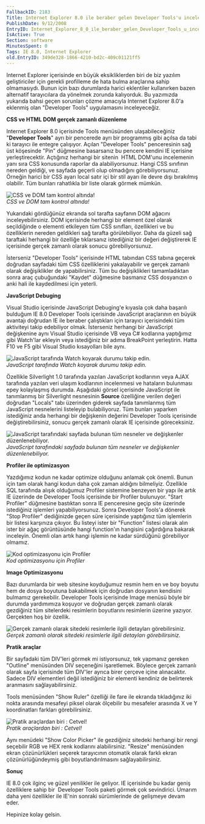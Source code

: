 ```yaml
---
FallbackID: 2183
Title: Internet Explorer 8.0 ile beraber gelen Developer Tools'u inceleyelim.
PublishDate: 9/12/2008
EntryID: Internet_Explorer_8_0_ile_beraber_gelen_Developer_Tools_u_inceleyelim
IsActive: True
Section: software
MinutesSpent: 0
Tags: IE 8.0, Internet Explorer
old.EntryID: 349de328-1866-4210-bd2c-409c01121ff5
---
```

Internet Explorer içerisinde en büyük eksikliklerden biri de biz yazılım
geliştiriciler için gerekli profilleme de hata bulma araçlarına sahip
olmamasıydı. Bunun için bazı durumlarda harici eklentiler kullanırken
bazen alternatif tarayıcılara da yönelmek zorunda kalıyorduk. Bu
yazımızda yukarıda bahsi geçen sorunları çözme amacıyla Internet
Explorer 8.0'a eklenmiş olan "Developer Tools" uygulamasını
inceleyeceğiz.

**CSS ve HTML DOM gerçek zamanlı düzenleme**

Internet Explorer 8.0 içerisinde Tools menüsünden ulaşabileceğiniz
"**Developer Tools**" ayrı bir pencerede ayrı bir programmış gibi açılsa
da tabi ki tarayıcı ile entegre çalışıyor. Açılan "Developer Tools"
penceresinin sağ üst köşesinde "Pin" düğmesine basarsanız bu pencere
kendini IE içerisine yerleştirecektir. Açtığınız herhangi bir sitenin 
HTML DOM'unu incelemenin yanı sıra CSS konusunda raporlar da
alabiliyorsunuz. Hangi CSS sınıfının nereden geldiği, ve sayfada geçerli
olup olmadığını görebiliyorsunuz. Örneğin harici bir CSS ayarı local
satır içi bir stil ayarı ile devre dışı bırakılmış olabilir. Tüm bunları
rahatlıkla bir liste olarak görmek mümkün.

![CSS ve DOM tam kontrol
altında!](http://cdn.daron.yondem.com/assets/2183/11092008_1.png)\
*CSS ve DOM tam kontrol altında!*

Yukarıdaki gördüğünüz ekranda sol tarafta sayfanın DOM ağacını
inceleyebilirsiniz. DOM içerisinde herhangi bir element özel olarak
seçildiğinde o elementi etkileyen tüm CSS sınıfları, özellikleri ve bu
özelliklerin nereden geldikleri sağ tarafta görülebiliyor. Daha da
güzeli sağ taraftaki herhangi bir özelliğe tıklarsanız istediğiniz bir
değeri değiştirerek IE içerisinde gerçek zamanlı olarak sonucu
görebiliyorsunuz.

İsterseniz "Developer Tools" içerisinde HTML tabından CSS tabına geçerek
doğrudan sayfadaki tüm CSS özelliklerini yakalayabilir ve gerçek zamanlı
olarak değişiklikler de yapabilirsiniz. Tüm bu değişiklikleri
tamamladıktan sonra araç çubuğundaki "Kaydet" düğmesine basmanız CSS
dosyanızın o anki hali ile kaydedilmesi için yeterli.

**JavaScript Debuging**

Visual Studio içerisinde JavaScript Debuging'e kıyasla çok daha başarılı
bulduğum IE 8.0 Developer Tools içerisinde JavaScript araçlarının en
büyük avantajı doğrudan IE ile beraber çalıştıkları için tarayıcı
içerisindeki tüm aktiviteyi takip edebiliyor olmak. İsterseniz herhangi
bir JavaScript değişkenine aynı Visual Studio içerisinde VB veya C\#
kodlarına yaptığımız gibi Watch'lar ekleyin veya istediğiniz bir adıma
BreakPoint yerleştirin. Hatta F10 ve F5 gibi Visual Studio kısayolları
bile aynı.

![JavaScript tarafında Watch koyarak durumu takip
edin.](http://cdn.daron.yondem.com/assets/2183/11092008_2.png)\
*JavaScript tarafında Watch koyarak durumu takip edin.*

Özellikle Silverlight 1.0 tarafında yazılan JavaScript kodlarının veya
AJAX tarafında yazılan veri ulaşım kodlarının incelenmesi ve hataların
bulunması epey kolaylaşmış durumda. Aşağıdaki görsel içerisinde
JavaScript ile tanımlanmış bir Silverlight nesnesinin **Source**
özelliğine verilen değeri doğrudan "Locals" tabı üzerinden giderek
sayfada tanımlanmış tüm JavaScript nesnelerini listeleyip bulabiliyoruz.
Tüm bunları yaparken istediğiniz anda herhangi bir değişkenin değerini
Developer Tools içerisinde değiştirebilirsiniz, sonucu gerçek zamanlı
olarak IE içerisinde göreceksiniz.

![JavaScript tarafındaki sayfada bulunan tüm nesneler ve değişkenler
düzenlenebiliyor.](http://cdn.daron.yondem.com/assets/2183/11092008_3.png)\
*JavaScript tarafındaki sayfada bulunan tüm nesneler ve değişkenler
düzenlenebiliyor.*

**Profiler ile optimizasyon**

Yazdığımız kodun ne kadar optimize olduğunu anlamak çok önemli. Bunun
için tam olarak hangi kodun daha çok zaman aldığını bilmeliyiz.
Özellikle SQL tarafında alışık olduğumuz Profiler sistemine benzeyen bir
yapı ile artık IE üzerinde de Developer Tools içerisinde bir Profiler
bulunuyor. "Start Profiler" düğmesine bastıktan sonra IE penceresine
geçip site üzerinde istediğiniz işlemleri yapabiliyorsunuz. Sonra
Developer Tools'a dönerek "Stop Profiler" dediğinizde geçen süre
içerisinde yaptığınız tüm işlemlerin bir listesi karşınıza çıkıyor. Bu
listeyi ister bir "Function" listesi olarak alın ister bir ağaç
görüntüsünde hangi function'ın hangisini çağırdığına bakarak inceleyin.
Önemli olan artık hangi işlemin ne kadar sürdüğünü görebiliyor olmamız.

![Kod optimizasyonu için
Profiler](http://cdn.daron.yondem.com/assets/2183/11092008_4.png)\
*Kod optimizasyonu için Profiler*

**Image Optimizasyonu**

Bazı durumlarda bir web sitesine koyduğumuz resmin hem en ve boy boyutu
hem de dosya boyutuna bakabilmek için doğrudan dosyanın kendisini
bulmamız gerekebilir. Developer Tools içerisinde Image menüsü böyle bir
durumda yardımımıza koşuyor ve doğrudan gerçek zamanlı olarak gezdiğiniz
tüm sitelerdeki resimlerin boyutlarını resimlerin üzerine yazıyor.
Gerçekten hoş bir özellik.

![Gerçek zamanlı olarak sitedeki resimlerle ilgili detayları
görebilirsiniz.](http://cdn.daron.yondem.com/assets/2183/11092008_5.png)\
*Gerçek zamanlı olarak sitedeki resimlerle ilgili detayları
görebilirsiniz.*

**Pratik araçlar**

Bir sayfadaki tüm DIV'leri görmek mi istiyorsunuz, tek yapmanız gereken
"Outline" menüsünden DIV seçeneğini işaretlemek. Böylece gerçek zamanlı
olarak sayfa içerisinde tüm DIV'ler ayrıca birer çerçeve içine
alınacaktır. Sadece DIV elementleri değil istediğiniz bir elementi
kendiniz de belirterek aranmasını sağlayabilirsiniz.

Tools menüsünden "Show Ruler" özelliği ile fare ile ekranda tıkladığınız
iki nokta arasında mesafeyi piksel olarak ölçebilir bu mesafeler
arasında X ve Y koordinatları farkları görebilirsiniz.

![Pratik araçlardan biri :
Cetvel!](http://cdn.daron.yondem.com/assets/2183/11092008_6.png)\
*Pratik araçlardan biri : Cetvel!*

Aynı menüdeki "Show Color Picker" ile gezdiğiniz sitedeki herhangi bir
rengi seçebilir RGB ve HEX renk kodlarını alabilirsiniz. "Resize"
menüsünden ekran çözünürlükleri seçerek tarayıcının otomatik olarak
farklı ekran çözünürlüğündeymiş gibi boyutlandırılmasını
sağlayabilirsiniz.

**Sonuç**

IE 8.0 çok ilginç ve güzel yenilikler ile geliyor. IE içerisinde bu
kadar geniş özelliklere sahip bir  Developer Tools paketi görmek çok
sevindirici. Umarım daha yeni özellikler ile IE'nin sonraki sürümlerinde
de gelişmeye devam eder.

Hepinize kolay gelsin.



